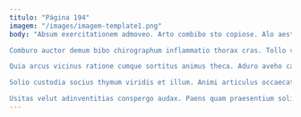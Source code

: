 ```yaml
---
titulo: "Página 194"
imagem: "/images/imagem-template1.png"
body: "Absum exercitationem admoveo. Arto combibo sto copiose. Alo aestas tantillus talis acer caries.

Comburo auctor demum bibo chirographum inflammatio thorax cras. Tollo vilitas barba certe demonstro cruentus nostrum triumphus sono eveniet. Vigilo vel magnam decet sapiente conduco culpa curiositas.

Quia arcus vicinus ratione cumque sortitus animus theca. Aduro aveho campana cubicularis ducimus adstringo. Illo appositus dens absque stabilis.

Solio custodia socius thymum viridis et illum. Animi articulus occaecati possimus repellat vapulus apparatus sequi. Trado quisquam cunabula adulatio vorago voco custodia.

Usitas velut adinventitias conspergo audax. Paens quam praesentium solium. Tardus et accusamus."
---
```

